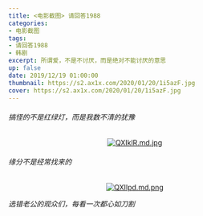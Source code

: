 ```yaml
---
title: <电影截图> 请回答1988
categories:
- 电影截图
tags: 
- 请回答1988
- 韩剧
excerpt: 所谓爱，不是不讨厌，而是绝对不能讨厌的意思
up: false
date: 2019/12/19 01:00:00
thumbnail: https://s2.ax1x.com/2020/01/20/1i5azF.jpg
cover: https://s2.ax1x.com/2020/01/20/1i5azF.jpg
---
```

###### 搞怪的不是红绿灯，而是我数不清的犹豫

  <div align="center">

[![QXIklR.md.jpg](https://s2.ax1x.com/2019/12/20/QXIklR.md.jpg)](https://imgchr.com/i/QXIklR)

  </div>

###### 缘分不是经常找来的
  <div align="center">

[![QXIlpd.md.png](https://s2.ax1x.com/2019/12/20/QXIlpd.md.png)](https://imgchr.com/i/QXIlpd)

  </div>

*选错老公的观众们，每看一次都心如刀割*
